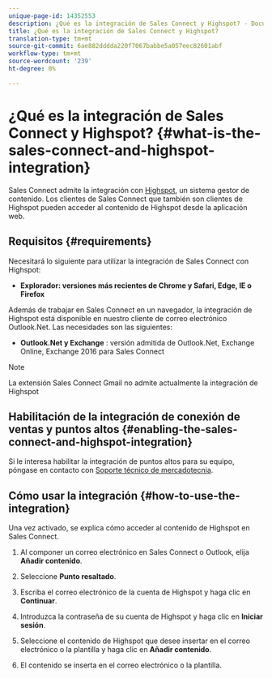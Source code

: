 ```yaml
---
unique-page-id: 14352553
description: ¿Qué es la integración de Sales Connect y Highspot? - Documentos de marketing - Documentación del producto
title: ¿Qué es la integración de Sales Connect y Highspot?
translation-type: tm+mt
source-git-commit: 6ae882dddda220f7067babbe5a057eec82601abf
workflow-type: tm+mt
source-wordcount: '239'
ht-degree: 0%

---
```



# ¿Qué es la integración de Sales Connect y Highspot? {#what-is-the-sales-connect-and-highspot-integration}

Sales Connect admite la integración con [Highspot](https://www.highspot.com/), un sistema gestor de contenido. Los clientes de Sales Connect que también son clientes de Highspot pueden acceder al contenido de Highspot desde la aplicación web.

## Requisitos {#requirements}

Necesitará lo siguiente para utilizar la integración de Sales Connect con Highspot:

* **Explorador: versiones más recientes de Chrome y Safari, Edge, IE o Firefox**

Además de trabajar en Sales Connect en un navegador, la integración de Highspot está disponible en nuestro cliente de correo electrónico Outlook.Net. Las necesidades son las siguientes:

* **Outlook.Net y Exchange** : versión admitida de Outlook.Net, Exchange Online, Exchange 2016 para Sales Connect

>[!NOTE]
>
>La extensión Sales Connect Gmail no admite actualmente la integración de Highspot

## Habilitación de la integración de conexión de ventas y puntos altos {#enabling-the-sales-connect-and-highspot-integration}

Si le interesa habilitar la integración de puntos altos para su equipo, póngase en contacto con [Soporte técnico de mercadotecnia](https://nation.marketo.com/t5/Support/ct-p/Support#).

## Cómo usar la integración {#how-to-use-the-integration}

Una vez activado, se explica cómo acceder al contenido de Highspot en Sales Connect.

1. Al componer un correo electrónico en Sales Connect o Outlook, elija **Añadir contenido**.

1. Seleccione **Punto resaltado**.

1. Escriba el correo electrónico de la cuenta de Highspot y haga clic en **Continuar**.

1. Introduzca la contraseña de su cuenta de Highspot y haga clic en **Iniciar sesión**.

1. Seleccione el contenido de Highspot que desee insertar en el correo electrónico o la plantilla y haga clic en **Añadir contenido**.

1. El contenido se inserta en el correo electrónico o la plantilla.
